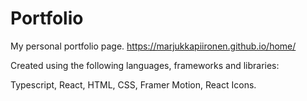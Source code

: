 # Portfolio

My personal portfolio page.
https://marjukkapiironen.github.io/home/

Created using the following languages, frameworks and libraries:

Typescript, React, HTML, CSS, Framer Motion, React Icons.
